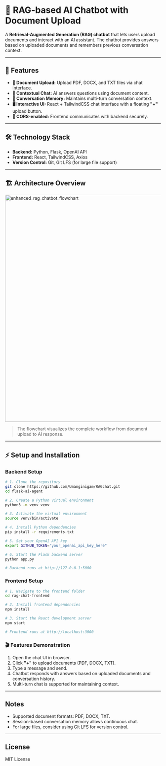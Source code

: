 # 🚀 RAG-based AI Chatbot with Document Upload

A **Retrieval-Augmented Generation (RAG) chatbot** that lets users upload documents and interact with an AI assistant. The chatbot provides answers based on uploaded documents and remembers previous conversation context.

---

## 🌟 Features

- **📄 Document Upload:** Upload PDF, DOCX, and TXT files via chat interface.  
- **💬 Contextual Chat:** AI answers questions using document content.  
- **🧠 Conversation Memory:** Maintains multi-turn conversation context.  
- **🖥️ Interactive UI:** React + TailwindCSS chat interface with a floating **"+"** upload button.  
- **🔗 CORS-enabled:** Frontend communicates with backend securely.  

---

## 🛠️ Technology Stack

- **Backend:** Python, Flask, OpenAI API  
- **Frontend:** React, TailwindCSS, Axios  
- **Version Control:** Git, Git LFS (for large file support)  

---

## 🏗️ Architecture Overview

<img width="1364" height="731" alt="enhanced_rag_chatbot_flowchart" src="https://github.com/user-attachments/assets/452199ec-09f4-4414-8872-050029e50c5d" />


> The flowchart visualizes the complete workflow from document upload to AI response.

---

## ⚡ Setup and Installation

### Backend Setup

```bash
# 1. Clone the repository
git clone https://github.com/Umanginigam/RAGchat.git
cd flask-ai-agent

# 2. Create a Python virtual environment
python3 -m venv venv

# 3. Activate the virtual environment
source venv/bin/activate

# 4. Install Python dependencies
pip install -r requirements.txt

# 5. Set your OpenAI API key
export GITHUB_TOKEN="your_openai_api_key_here"

# 6. Start the Flask backend server
python app.py

# Backend runs at http://127.0.0.1:5000
```
### Frontend Setup
```bash
# 1. Navigate to the frontend folder
cd rag-chat-frontend

# 2. Install frontend dependencies
npm install

# 3. Start the React development server
npm start

# Frontend runs at http://localhost:3000
```
### 🎬 Features Demonstration
1. Open the chat UI in browser.  
2. Click **"+"** to upload documents (PDF, DOCX, TXT).  
3. Type a message and send.  
4. Chatbot responds with answers based on uploaded documents and conversation history.  
5. Multi-turn chat is supported for maintaining context.  

---

## Notes

- Supported document formats: PDF, DOCX, TXT.  
- Session-based conversation memory allows continuous chat.  
- For large files, consider using Git LFS for version control.  

---

## License

MIT License
